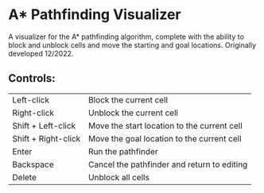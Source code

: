 # A* Pathfinding Visualizer
A visualizer for the A* pathfinding algorithm, complete with the ability to block and unblock cells and move the starting and goal locations. Originally developed 12/2022.

## Controls: 
|||
| ------------- |-------------|
| Left-click|Block the current cell|
| Right-click|Unblock the current cell|
| Shift + Left-click| Move the start location to the current cell|
| Shift + Right-click|Move the goal location to the current cell|
| Enter|Run the pathfinder|
| Backspace|Cancel the pathfinder and return to editing|
| Delete|Unblock all cells|